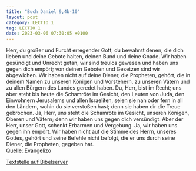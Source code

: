 ```yaml
---
title: "Buch Daniel 9,4b-10"
layout: post
category: LECTIO 1
tag: LECTIO 1
date: 2023-03-06 07:30:05 +0100
---
```

Herr, du großer und Furcht erregender Gott, du bewahrst denen, die dich lieben und deine Gebote halten, deinen Bund und deine Gnade.
Wir haben gesündigt und Unrecht getan, wir sind treulos gewesen und haben uns gegen dich empört; von deinen Geboten und Gesetzen sind wir abgewichen.<!--more-->
Wir haben nicht auf deine Diener, die Propheten, gehört, die in deinem Namen zu unseren Königen und Vorstehern, zu unseren Vätern und zu allen Bürgern des Landes geredet haben.
Du, Herr, bist im Recht; uns aber steht bis heute die Schamröte im Gesicht, den Leuten von Juda, den Einwohnern Jerusalems und allen Israeliten, seien sie nah oder fern in all den Ländern, wohin du sie verstoßen hast; denn sie haben dir die Treue gebrochen.
Ja, Herr, uns steht die Schamröte im Gesicht, unseren Königen, Oberen und Vätern; denn wir haben uns gegen dich versündigt.
Aber der Herr, unser Gott, schenkt Erbarmen und Vergebung. Ja, wir haben uns gegen ihn empört.
Wir haben nicht auf die Stimme des Herrn, unseres Gottes, gehört und seine Befehle nicht befolgt, die er uns durch seine Diener, die Propheten, gegeben hat.<br>
[Quelle: Evangelizo](https://evangeliumtagfuertag.org/DE/gospel)

[Textstelle auf Bibelserver](https://www.bibleserver.com/EU/Daniel9,4b-10)
